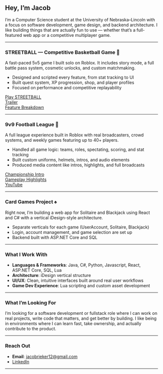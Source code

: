 ## Hey, I’m Jacob

I’m a Computer Science student at the University of Nebraska–Lincoln with a focus on software development, game design, and backend architecture. I like building things that are actually fun to use — whether that’s a full-featured web app or a competitive multiplayer game.

---

### STREETBALL — Competitive Basketball Game 🏀
A fast-paced 5v5 game I built solo on Roblox. It includes story mode, a full battle pass system, cosmetic unlocks, and custom matchmaking.

- Designed and scripted every feature, from stat tracking to UI  
- Built quest system, XP progression, shop, and player profiles  
- Focused on performance and competitive replayability  

[Play STREETBALL](https://www.roblox.com/games/6569480109/STREETBALL)  
[Trailer](https://www.youtube.com/watch?v=qdh5LOdHZi4)  
[Feature Breakdown](https://youtu.be/B_E6bAZ03XU)

---

### 9v9 Football League 🏈
A full league experience built in Roblox with real broadcasters, crowd systems, and weekly games featuring up to 40+ players.

- Handled all game logic: teams, roles, spectating, scoring, and stat tracking  
- Built custom uniforms, helmets, intros, and audio elements  
- Produced media content like intros, highlights, and full broadcasts  

[Championship Intro](https://www.youtube.com/watch?v=amH7XbiMAts)  
[Gameplay Highlights](https://www.youtube.com/watch?v=8S_RG5EBNs0)  
[YouTube](https://www.youtube.com/@jakegreenway12)

---

### Card Games Project ♠️
Right now, I’m building a web app for Solitaire and Blackjack using React and C# with a vertical iDesign-style architecture.

- Separate verticals for each game (UserAccount, Solitaire, Blackjack)  
- Login, account management, and game selection are set up  
- Backend built with ASP.NET Core and SQL  

---

### What I Work With  
- **Languages & Frameworks**: Java, C#, Python, Javascript, React, ASP.NET Core, SQL, Lua
- **Architecture**: iDesign vertical structure  
- **UI/UX**: Clean, intuitive interfaces built around real user workflows  
- **Game Dev Experience**: Lua scripting and custom asset development

---

### What I’m Looking For  
I’m looking for a software development or fullstack role where I can work on real projects, write code that matters, and get better by building. I like being in environments where I can learn fast, take ownership, and actually contribute to the product.

---

### Reach Out  
- **Email**: jacobrieker12@gmail.com  
- [LinkedIn](https://www.linkedin.com/in/jacob-rieker-3761b226a/)  

---
